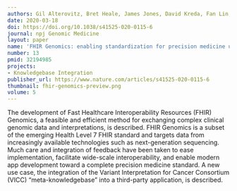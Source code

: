 ```yaml
---
authors: Gil Alterovitz, Bret Heale, James Jones, David Kreda, Fan Lin, Lei Liu, Xin Liu, Kenneth D. Mandl, David W. Poloway, Rachel Ramoni, Alex Wagner, Jeremy L. Warner
date: 2020-03-18
doi: https://doi.org/10.1038/s41525-020-0115-6
journal: npj Genomic Medicine
layout: paper
name: 'FHIR Genomics: enabling standardization for precision medicine use cases'
number: 13
pmid: 32194985
projects:
- Knowledgebase Integration
publisher_url: https://www.nature.com/articles/s41525-020-0115-6
thumbnail: fhir-genomics-preview.png
volume: 5
---
```

The development of Fast Healthcare Interoperability Resources (FHIR) Genomics, a feasible and efficient method for exchanging complex clinical genomic data and interpretations, is described. FHIR Genomics is a subset of the emerging Health Level 7 FHIR standard and targets data from increasingly available technologies such as next-generation sequencing. Much care and integration of feedback have been taken to ease implementation, facilitate wide-scale interoperability, and enable modern app development toward a complete precision medicine standard. A new use case, the integration of the Variant Interpretation for Cancer Consortium (VICC) “meta-knowledgebase” into a third-party application, is described.

